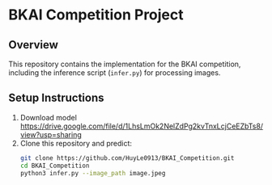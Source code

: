 # BKAI Competition Project

## Overview
This repository contains the implementation for the BKAI competition, including the inference script (`infer.py`) for processing images.

## Setup Instructions
1. Download model
   https://drive.google.com/file/d/1LhsLmOk2NelZdPg2kvTnxLcjCeEZbTs8/view?usp=sharing
2. Clone this repository and predict:
   ```bash
   git clone https://github.com/HuyLe0913/BKAI_Competition.git
   cd BKAI_Competition
   python3 infer.py --image_path image.jpeg
